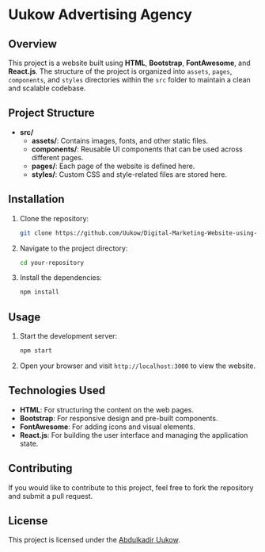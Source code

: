 
# Uukow Advertising Agency

## Overview
This project is a website built using **HTML**, **Bootstrap**, **FontAwesome**, and **React.js**. The structure of the project is organized into `assets`, `pages`, `components`, and `styles` directories within the `src` folder to maintain a clean and scalable codebase.

## Project Structure
- **src/**  
  - **assets/**: Contains images, fonts, and other static files.
  - **components/**: Reusable UI components that can be used across different pages.
  - **pages/**: Each page of the website is defined here.
  - **styles/**: Custom CSS and style-related files are stored here.

## Installation

1. Clone the repository:
   ```bash
   git clone https://github.com/Uukow/Digital-Marketing-Website-using-React-js
   ```
2. Navigate to the project directory:
   ```bash
   cd your-repository
   ```
3. Install the dependencies:
   ```bash
   npm install
   ```

## Usage

1. Start the development server:
   ```bash
   npm start
   ```
2. Open your browser and visit `http://localhost:3000` to view the website.

## Technologies Used

- **HTML**: For structuring the content on the web pages.
- **Bootstrap**: For responsive design and pre-built components.
- **FontAwesome**: For adding icons and visual elements.
- **React.js**: For building the user interface and managing the application state.

## Contributing
If you would like to contribute to this project, feel free to fork the repository and submit a pull request.

## License
This project is licensed under the [Abdulkadir Uukow](https://www.facebook.com/Uukow2017).
```
